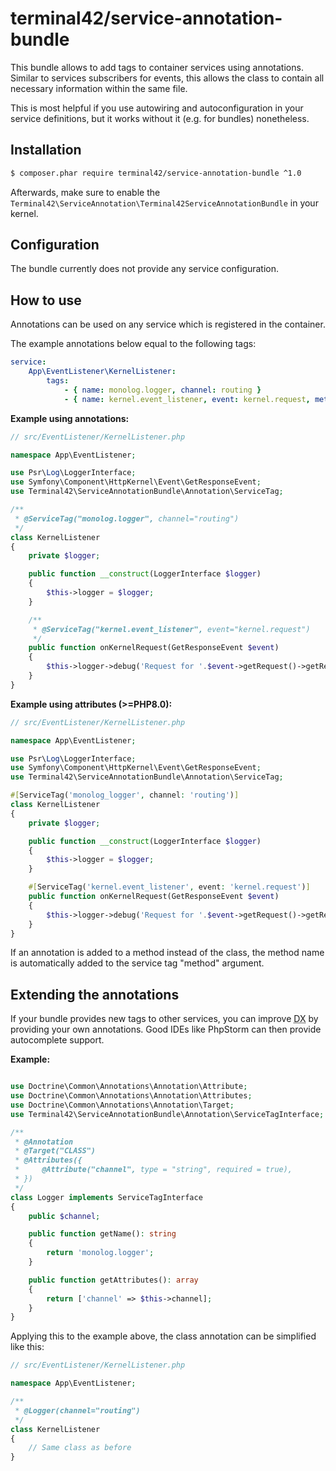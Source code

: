 # terminal42/service-annotation-bundle

This bundle allows to add tags to container services using annotations.
Similar to services subscribers for events, this allows the class to contain
all necessary information within the same file.

This is most helpful if you use autowiring and autoconfiguration in your
service definitions, but it works without it (e.g. for bundles) nonetheless.


## Installation

```bash
$ composer.phar require terminal42/service-annotation-bundle ^1.0
```

Afterwards, make sure to enable the
`Terminal42\ServiceAnnotation\Terminal42ServiceAnnotationBundle` in your
kernel.

## Configuration

The bundle currently does not provide any service configuration.


## How to use

Annotations can be used on any service which is registered in the container.

The example annotations below equal to the following tags:

```yaml
service:
    App\EventListener\KernelListener:
        tags:
            - { name: monolog.logger, channel: routing }
            - { name: kernel.event_listener, event: kernel.request, method: onKernelRequest }
```

**Example using annotations:**

```php
// src/EventListener/KernelListener.php

namespace App\EventListener;

use Psr\Log\LoggerInterface;
use Symfony\Component\HttpKernel\Event\GetResponseEvent;
use Terminal42\ServiceAnnotationBundle\Annotation\ServiceTag;

/**
 * @ServiceTag("monolog.logger", channel="routing")
 */
class KernelListener
{
    private $logger;

    public function __construct(LoggerInterface $logger)
    {
        $this->logger = $logger;
    }

    /**
     * @ServiceTag("kernel.event_listener", event="kernel.request")
     */
    public function onKernelRequest(GetResponseEvent $event)
    {
        $this->logger->debug('Request for '.$event->getRequest()->getRequestUri());
    }
}
```

**Example using attributes (>=PHP8.0):**

```php
// src/EventListener/KernelListener.php

namespace App\EventListener;

use Psr\Log\LoggerInterface;
use Symfony\Component\HttpKernel\Event\GetResponseEvent;
use Terminal42\ServiceAnnotationBundle\Annotation\ServiceTag;

#[ServiceTag('monolog_logger', channel: 'routing')]
class KernelListener
{
    private $logger;

    public function __construct(LoggerInterface $logger)
    {
        $this->logger = $logger;
    }

    #[ServiceTag('kernel.event_listener', event: 'kernel.request')]
    public function onKernelRequest(GetResponseEvent $event)
    {
        $this->logger->debug('Request for '.$event->getRequest()->getRequestUri());
    }
}
```

If an annotation is added to a method instead of the class, the method name
is automatically added to the service tag "method" argument.


## Extending the annotations

If your bundle provides new tags to other services, you can improve
<abbr title="Developer Experience">DX</abbr> by providing your own
annotations. Good IDEs like PhpStorm can then provide autocomplete support.

**Example:**

```php

use Doctrine\Common\Annotations\Annotation\Attribute;
use Doctrine\Common\Annotations\Annotation\Attributes;
use Doctrine\Common\Annotations\Annotation\Target;
use Terminal42\ServiceAnnotationBundle\Annotation\ServiceTagInterface;

/**
 * @Annotation
 * @Target("CLASS")
 * @Attributes({
 *     @Attribute("channel", type = "string", required = true),
 * })
 */
class Logger implements ServiceTagInterface
{
    public $channel;

    public function getName(): string
    {
        return 'monolog.logger';
    }

    public function getAttributes(): array
    {
        return ['channel' => $this->channel];
    }
}
```

Applying this to the example above, the class annotation can be
simplified like this:

```php
// src/EventListener/KernelListener.php

namespace App\EventListener;

/**
 * @Logger(channel="routing")
 */
class KernelListener
{
    // Same class as before
}
```
